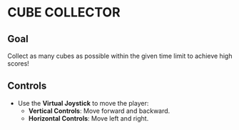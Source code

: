 # CUBE COLLECTOR

## Goal
Collect as many cubes as possible within the given time limit to achieve high scores!

## Controls
- Use the **Virtual Joystick** to move the player:
  - **Vertical Controls**: Move forward and backward.
  - **Horizontal Controls**: Move left and right.
